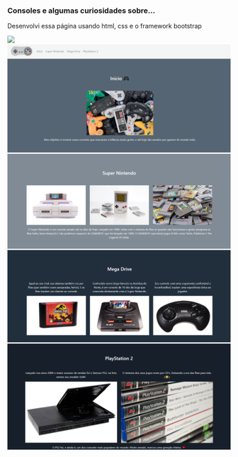 <h3>Consoles e algumas curiosidades sobre...</h3>
<p>Desenvolvi essa página usando html, css e o framework bootstrap</p>
<img src="gamebootstrap.gif">
<img src="cap1.png">
<img src="cap2.png">
<img src="cap3.png">
<img src="cap4.png">
